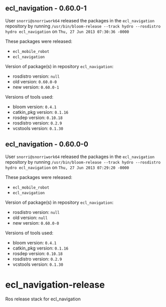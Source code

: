 ## ecl_navigation - 0.60.0-1

User `snorri@snorriwork64` released the packages in the `ecl_navigation` repository by running `/usr/bin/bloom-release --track hydro --rosdistro hydro ecl_navigation` on `Thu, 27 Jun 2013 07:30:36 -0000`

These packages were released:
- `ecl_mobile_robot`
- `ecl_navigation`

Version of package(s) in repository `ecl_navigation`:
- rosdistro version: `null`
- old version: `0.60.0-0`
- new version: `0.60.0-1`

Versions of tools used:
- bloom version: `0.4.1`
- catkin_pkg version: `0.1.16`
- rosdep version: `0.10.18`
- rosdistro version: `0.2.9`
- vcstools version: `0.1.30`


## ecl_navigation - 0.60.0-0

User `snorri@snorriwork64` released the packages in the `ecl_navigation` repository by running `/usr/bin/bloom-release --track hydro --rosdistro hydro ecl_navigation` on `Thu, 27 Jun 2013 07:29:20 -0000`

These packages were released:
- `ecl_mobile_robot`
- `ecl_navigation`

Version of package(s) in repository `ecl_navigation`:
- rosdistro version: `null`
- old version: `null`
- new version: `0.60.0-0`

Versions of tools used:
- bloom version: `0.4.1`
- catkin_pkg version: `0.1.16`
- rosdep version: `0.10.18`
- rosdistro version: `0.2.9`
- vcstools version: `0.1.30`


ecl_navigation-release
======================

Ros release stack for ecl_navigation